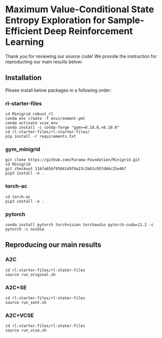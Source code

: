 # Maximum Value-Conditional State Entropy Exploration for Sample-Efficient Deep Reinforcement Learning

Thank you for reviewing our source code! We provide the instruction for reproducting our main results below:

## Installation
Please install below packages in a following order:

### rl-starter-files

```
cd Minigrid_robust_rl
conda env create -f environment.yml
conda activate vcse_env
conda install -c conda-forge "gym>=0.18.0,<0.19.0"
cd rl-starter-files/rl-starter-files/
pip install -r requirements.txt
```

### gym_minigrid

```
git clone https://github.com/Farama-Foundation/Minigrid.git
cd Minigrid
git checkout 116fa65bf9584149f9a23c2b61c95fd84c25e467
pip3 install -e .
```

### torch-ac

```
cd torch-ac
pip3 install -e .
```

### pytorch

```
conda install pytorch torchvision torchaudio pytorch-cuda=11.2 -c pytorch -c nvidia
```

## Reproducing our main results

### A2C
```
cd rl-starter-files/rl-stater-files
source run_original.sh
```

### A2C+SE
```
cd rl-starter-files/rl-stater-files
source run_sent.sh
```

### A2C+VCSE
```
cd rl-starter-files/rl-stater-files
source run_vcse.sh
```
